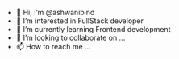- 👋 Hi, I’m @ashwanibind
- 👀 I’m interested in FullStack developer
- 🌱 I’m currently learning Frontend development
- 💞️ I’m looking to collaborate on ...
- 📫 How to reach me ...

<!---
ashwanibind/ashwanibind is a ✨ special ✨ repository because its `README.md` (this file) appears on your GitHub profile.
You can click the Preview link to take a look at your changes.
--->
